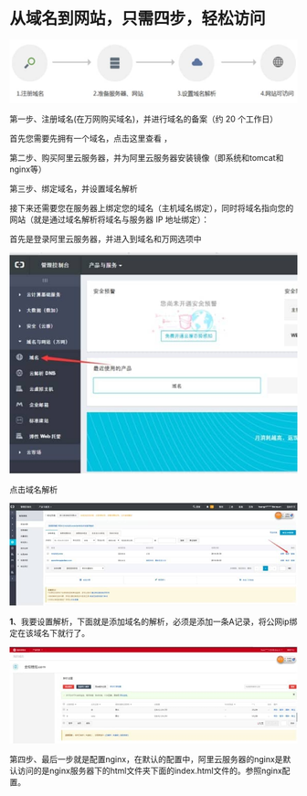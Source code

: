 # **从域名到网站，只需四步，轻松访问**

[![img](assets/wps1-1595409063087.jpg)](http://gtms01.alicdn.com/tps/i4/TB1cwyzIXXXXXbmXXXXilgN0XXX-532-117.png)

第一步、注册域名(在万网购买域名)，并进行域名的备案（约 20 个工作日）

首先您需要先拥有一个域名，点击这里查看 ，

 

第二步、购买阿里云服务器，并为阿里云服务器安装镜像（即系统和tomcat和nginx等）

 

第三步、绑定域名，并设置域名解析

接下来还需要您在服务器上绑定您的域名（主机域名绑定），同时将域名指向您的网站（就是通过域名解析将域名与服务器 IP 地址绑定）：

 

首先是登录阿里云服务器，并进入到域名和万网选项中

![img](assets/wps2-1595409063088.jpg) 

 

点击域名解析

![img](assets/wps3-1595409063088.jpg) 

 

**1**、我要设置解析，下面就是添加域名的解析，必须是添加一条A记录，将公网ip绑定在该域名下就行了。

![img](assets/wps4-1595409063088.jpg) 

 

第四步、最后一步就是配置nginx，在默认的配置中，阿里云服务器的nginx是默认访问的是nginx服务器下的html文件夹下面的index.html文件的。参照nginx配置。

 